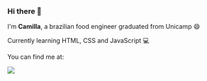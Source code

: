 ### Hi there 👋

I'm **Camilla**, a brazilian food engineer graduated from Unicamp 😄

Currently learning HTML, CSS and JavaScript 💻

You can find me at:

<a href="https://www.linkedin.com/in/camillagiacometti/"><img src="https://img.shields.io/badge/LinkedIn-0077B5?style=for-the-badge&logo=linkedin&logoColor=white" /></a>
